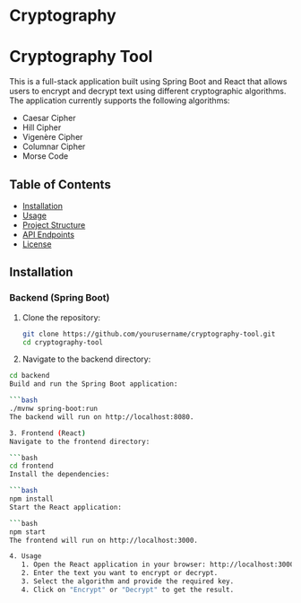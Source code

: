 # Cryptography
# Cryptography Tool

This is a full-stack application built using Spring Boot and React that allows users to encrypt and decrypt text using different cryptographic algorithms. The application currently supports the following algorithms:

- Caesar Cipher
- Hill Cipher
- Vigenère Cipher
- Columnar Cipher
- Morse Code

## Table of Contents
- [Installation](#installation)
- [Usage](#usage)
- [Project Structure](#project-structure)
- [API Endpoints](#api-endpoints)
- [License](#license)

## Installation

### Backend (Spring Boot)

1. Clone the repository:
   ```bash
   git clone https://github.com/yourusername/cryptography-tool.git
   cd cryptography-tool

2. Navigate to the backend directory:

```bash
cd backend
Build and run the Spring Boot application:

```bash
./mvnw spring-boot:run
The backend will run on http://localhost:8080.

3. Frontend (React)
Navigate to the frontend directory:

```bash
cd frontend
Install the dependencies:

```bash
npm install
Start the React application:

```bash
npm start
The frontend will run on http://localhost:3000.

4. Usage
   1. Open the React application in your browser: http://localhost:3000.
   2. Enter the text you want to encrypt or decrypt.
   3. Select the algorithm and provide the required key.
   4. Click on "Encrypt" or "Decrypt" to get the result.
